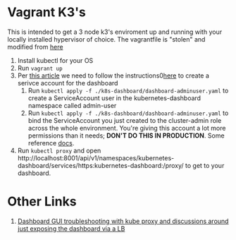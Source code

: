 # Vagrant K3's

This is intended to get a 3 node k3's enviroment up and running with your locally installed hypervisor of choice. The vagrantfile is "stolen" and modified from [here](https://github.com/michaelc0n/k3s)
   
1. Install kubectl for your OS
2. Run `vagrant up`
3. Per [this article](https://kubernetes.io/docs/tasks/access-application-cluster/web-ui-dashboard/) we need to follow the instructions0[here](https://github.com/kubernetes/dashboard/blob/master/docs/user/access-control/creating-sample-user.md) to create a serivce account for the dashboard
   1. Run `kubectl apply -f ./k8s-dashboard/dashboard-adminuser.yaml` to create a ServiceAccount user in the kubernetes-dashboard namespace called admin-user
   2. Run `kubectl apply -f ./k8s-dashboard/dashboard-adminuser.yaml` to bind the ServiceAccount you just created to the cluster-admin role across the whole environment.  You're giving this account a lot more permissions than it needs; **DON'T DO THIS IN PRODUCTION**.  Some reference [docs](https://kubernetes.io/docs/reference/access-authn-authz/rbac/#default-roles-and-role-bindings).
4. Run `kubectl proxy` and open http://localhost:8001/api/v1/namespaces/kubernetes-dashboard/services/https:kubernetes-dashboard:/proxy/ to get to your dashboard.



# Other Links

1. [Dashboard GUI troubleshooting with kube proxy and discussions around just exposing the dashboard via a LB](https://github.com/rancher/k3s/issues/233)
